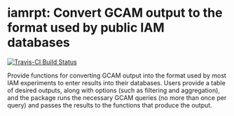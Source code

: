 # iamrpt: Convert GCAM output to the format used by public IAM databases
[![Travis-CI Build Status](https://travis-ci.org/JGCRI/iamrpt.svg?branch=master)](https://travis-ci.org/JGCRI/iamrpt)

Provide functions for converting GCAM output into the format used by
most IAM experiments to enter results into their databases.  Users
provide a table of desired outputs, along with options (such as
filtering and aggregation), and the package runs the necessary GCAM
queries (no more than once per query) and passes the results to the
functions that produce the output.
